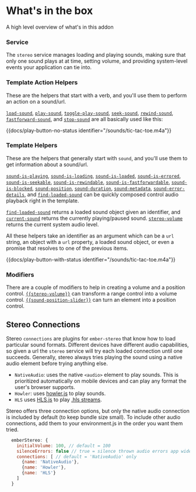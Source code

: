 # What's in the box

A high level overview of what's in this addon

### Service

The `stereo` service manages loading and playing sounds, making sure that only one sound plays at at time, setting volume, and providing system-level events your application can tie into.

### Template Action Helpers

These are the helpers that start with a verb, and you'll use them to perform an action on a sound/url.

[`load-sound`](/docs/api/helpers/load-sound), [`play-sound`](/docs/api/helpers/play-sound), [`toggle-play-sound`](/docs/api/helpers/toggle-play-sound), [`seek-sound`](/docs/api/helpers/seek-sound), [`rewind-sound`](/docs/api/helpers/rewind-sound), [`fastforward-sound`](/docs/api/helpers/fastforward-sound), and [`stop-sound`](/docs/api/helpers/stop-sound) are all basically used like this:

{{docs/play-button-no-status identifier="/sounds/tic-tac-toe.m4a"}}

### Template Helpers

These are the helpers that generally start with `sound`, and you'll use them to get information about a sound/url.

[`sound-is-playing`](/docs/api/helpers/sound-is-playing), [`sound-is-loading`](/docs/api/helpers/sound-is-loading), [`sound-is-loaded`](/docs/api/helpers/sound-is-loaded), [`sound-is-errored`](/docs/api/helpers/sound-is-errored), [`sound-is-seekable`](/docs/api/helpers/sound-is-seekable), [`sound-is-rewindable`](/docs/api/helpers/sound-is-rewindable), [`sound-is-fastforwardable`](/docs/api/helpers/sound-is-fastforwardable), [`sound-is-blocked`](/docs/api/helpers/sound-is-blocked), [`sound-position`](/docs/api/helpers/sound-position), [`sound-duration`](/docs/api/helpers/sound-duration), [`sound-metadata`](/docs/api/helpers/sound-metadata), [`sound-error-details`](/docs/api/helpers/sound-error-details), and [`find-loaded-sound`](/docs/api/helpers/find-loaded-sound) can be quickly composed control audio playback right in the template.

[`find-loaded-sound`](/docs/api/helpers/find-loaded-sound) returns a loaded sound object given an identifier, and [`current-sound`](/docs/api/helpers/current-sound) returns the currently playing/paused sound. [`stereo-volume`](/docs/api/helpers/stereo-volume) returns the current system audio level.

All these helpers take an identifier as an argument which can be a `url` string, an object with a `url` property, a loaded sound object, or even a promise that resolves to one of the previous items.

{{docs/play-button-with-status identifier="/sounds/tic-tac-toe.m4a"}}

### Modifiers

There are a couple of modifiers to help in creating a volume and a position control. [`{{stereo-volume}}`](/docs/api/helpers/stereo-volume) can transform a range control into a volume control. [`{{sound-position-slider}}`](/docs/api/helpers/sound-position-slider) can turn an element into a position control.

## Stereo Connections

Stereo `connections` are plugins for `ember-stereo` that know how to load particular sound formats. Different devices have different audio capabilities, so given a url the `stereo` service will try each loaded connection until one succeeds. Generally, stereo always tries playing the sound using a native audio element before trying anything else.

- `NativeAudio`: uses the native `<audio>` element to play sounds. This is prioritized automatically on mobile devices and can play any format the user's browser supports.
- `Howler`: uses [howler.js](https://github.com/goldfire/howler.js) to play sounds.
- `HLS` uses [HLS.js](https://github.com/video-dev/hls.js/) to play [.hls streams](https://caniuse.com/http-live-streaming).

Stereo offers three connection options, but only the native audio connection is included by default (to keep bundle size small). To include other audio connections, add them to your environment.js in the order you want them tried.

```js
  emberStereo: {
    initialVolume: 100, // default = 100
    silenceErrors: false // true = silence thrown audio errors app wide, and handle them inline
    connections: [ // default = 'NativeAudio' only
      {name: 'NativeAudio'},
      {name: 'Howler'},
      {name: 'HLS'}
    ]
  }
```
